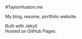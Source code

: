 #TaylorHuston.me

My blog, resume, portfolio website.

Built with Jekyll.<br />
Hosted on GitHub Pages.
